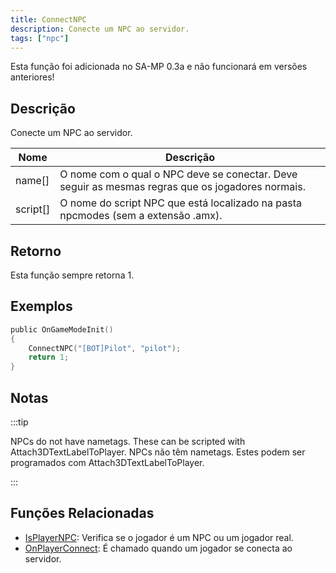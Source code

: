 ```yaml
---
title: ConnectNPC
description: Conecte um NPC ao servidor.
tags: ["npc"]
---
```


Esta função foi adicionada no SA-MP 0.3a e não funcionará em versões anteriores!

## Descrição

Conecte um NPC ao servidor.

| Nome     | Descrição                                                                             			  |
| -------- | ----------------------------------------------------------------------------------------         |
| name[]   | O nome com o qual o NPC deve se conectar. Deve seguir as mesmas regras que os jogadores normais. |
| script[] | O nome do script NPC que está localizado na pasta npcmodes (sem a extensão .amx).                |

## Retorno

Esta função sempre retorna 1.

## Exemplos

```c
public OnGameModeInit()
{
    ConnectNPC("[BOT]Pilot", "pilot");
    return 1;
}
```

## Notas

:::tip

NPCs do not have nametags. These can be scripted with Attach3DTextLabelToPlayer.
NPCs não têm nametags. Estes podem ser programados com Attach3DTextLabelToPlayer.

:::

## Funções Relacionadas

- [IsPlayerNPC](IsPlayerNPC.md): Verifica se o jogador é um NPC ou um jogador real.
- [OnPlayerConnect](../callbacks/OnPlayerConnect.md): É chamado quando um jogador se conecta ao servidor.
